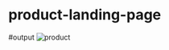 # product-landing-page
#output
![product](https://github.com/SADHUCHANDRAHARIKA/product-landing-page/assets/170926706/7dd11014-f86f-4921-b44c-789aef6b960b)
